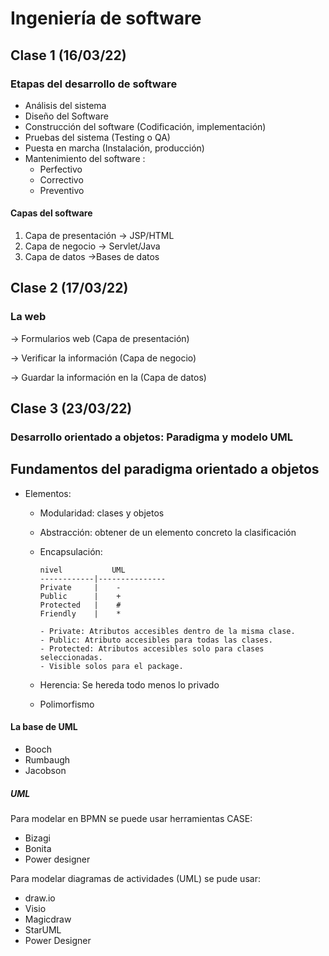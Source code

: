 # Ingeniería de software

## Clase 1 (16/03/22)

### Etapas del desarrollo de software

- Análisis del sistema
- Diseño del Software
- Construcción del software (Codificación, implementación)
- Pruebas del sistema (Testing o QA)
- Puesta en marcha (Instalación, producción)
- Mantenimiento del software :
    - Perfectivo
    - Correctivo
    - Preventivo
#### Capas del software

1) Capa de presentación -> JSP/HTML
3) Capa de negocio -> Servlet/Java
2) Capa de datos ->Bases de datos

## Clase 2 (17/03/22)

### La web

-> Formularios web (Capa de presentación)

-> Verificar la información (Capa de negocio)

-> Guardar la información en la (Capa de datos)

## Clase 3 (23/03/22)

### Desarrollo orientado a objetos: Paradigma y modelo UML

## Fundamentos del paradigma orientado a objetos

- Elementos:
    - Modularidad: clases y objetos
    - Abstracción: obtener de un elemento concreto la clasificación
    - Encapsulación:


        ```
        nivel           UML
        ------------|---------------
        Private     |    -
        Public      |    +
        Protected   |    #
        Friendly    |    *
        ```
        ```
        - Private: Atributos accesibles dentro de la misma clase.
        - Public: Atributo accesibles para todas las clases.
        - Protected: Atributos accesibles solo para clases seleccionadas.
        - Visible solos para el package.

        ```
    - Herencia: Se hereda todo menos lo privado
    - Polimorfismo
#### La base de UML

- Booch
- Rumbaugh
- Jacobson
##### UML

Para modelar en BPMN se puede usar herramientas CASE:

- Bizagi
- Bonita
- Power designer

Para modelar diagramas de actividades (UML) se pude usar:
- draw.io
- Visio
- Magicdraw
- StarUML
- Power Designer
